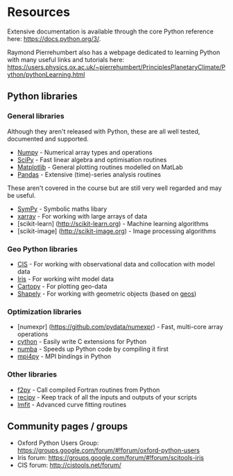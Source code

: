 # Resources

Extensive documentation is available through the core Python reference here: https://docs.python.org/3/.

Raymond Pierrehumbert also has a webpage dedicated to learning Python with many useful links and tutorials here: https://users.physics.ox.ac.uk/~pierrehumbert/PrinciplesPlanetaryClimate/Python/pythonLearning.html

## Python libraries

### General libraries

Although they aren't released with Python, these are all well tested, documented and supported. 

 * [Numpy](http://docs.scipy.org/doc/numpy/) - Numerical array types and operations
 * [SciPy](http://docs.scipy.org/doc/scipy/reference/) - Fast linear algebra and optimisation routines
 * [Matplotlib](http://matplotlib.org/contents.html) - General plotting routines modelled on MatLab
 * [Pandas](http://pandas.pydata.org/pandas-docs/stable/) - Extensive (time)-series analysis routines

These aren't covered in the course but are still very well regarded and may be useful.

 * [SymPy](http://docs.sympy.org/) - Symbolic maths libary
 * [xarray](http://xarray.pydata.org/en/stable/) - For working with large arrays of data
 * [scikit-learn] (http://scikit-learn.org) - Machine learning algorithms
 * [scikit-image] (http://scikit-image.org) - Image processing algorithms

### Geo Python libraries

 * [CIS](http://cistools.net) - For working with observational data and collocation with model data
 * [Iris](http://scitools.org.uk/iris/) - For working wiht model data
 * [Cartopy](http://scitools.org.uk/cartopy/) - For plotting geo-data
 * [Shapely](https://pypi.python.org/pypi/Shapely) - For working with geometric objects (based on [geos](http://trac.osgeo.org/geos/))
 
### Optimization libraries

 * [numexpr] (https://github.com/pydata/numexpr) - Fast, multi-core array operations
 * [cython](http://cython.org) - Easily write C extensions for Python
 * [numba](http://numba.pydata.org) - Speeds up Python code by compiling it first
 * [mpi4py](http://pythonhosted.org/mpi4py/) - MPI bindings in Python
 
### Other libraries

 * [f2py](https://docs.scipy.org/doc/numpy-dev/f2py/) - Call compiled Fortran routines from Python
 * [recipy](https://github.com/recipy/recipy) - Keep track of all the inputs and outputs of your scripts
 * [lmfit](http://lmfit.github.io/lmfit-py/index.html) - Advanced curve fitting routines
 
## Community pages / groups

 * Oxford Python Users Group: https://groups.google.com/forum/#!forum/oxford-python-users
 * Iris forum: https://groups.google.com/forum/#!forum/scitools-iris
 * CIS forum: http://cistools.net/forum/
